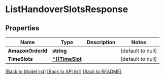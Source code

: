 # ListHandoverSlotsResponse

## Properties
Name | Type | Description | Notes
------------ | ------------- | ------------- | -------------
**AmazonOrderId** | **string** |  | [default to null]
**TimeSlots** | [***[]TimeSlot**](array.md) |  | [default to null]

[[Back to Model list]](../README.md#documentation-for-models) [[Back to API list]](../README.md#documentation-for-api-endpoints) [[Back to README]](../README.md)

